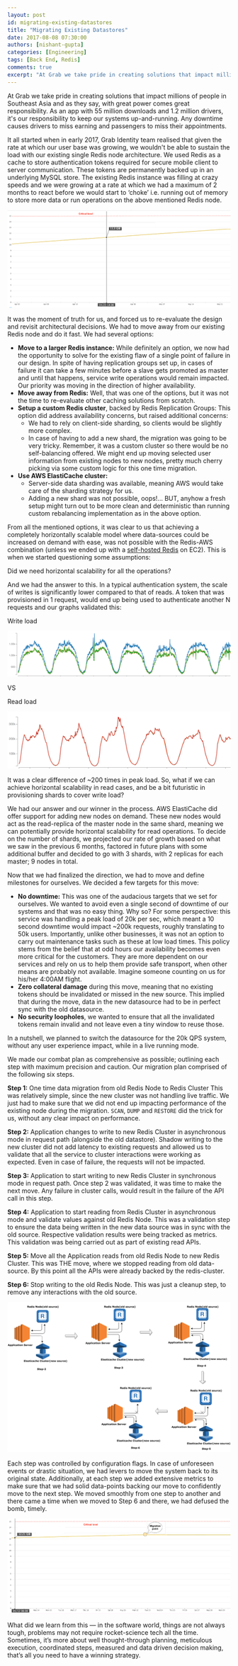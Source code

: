 ```yaml
---
layout: post
id: migrating-existing-datastores
title: "Migrating Existing Datastores"
date: 2017-08-08 07:30:00
authors: [nishant-gupta]
categories: [Engineering]
tags: [Back End, Redis]
comments: true
excerpt: "At Grab we take pride in creating solutions that impact millions of people in Southeast Asia and as they say, with great power comes great responsibility. As an app with 55 million downloads and 1.2 million drivers, it's our responsibility to keep our systems up-and-running. Any downtime causes drivers to miss earning and passengers to miss their appointments."
---
```


At Grab we take pride in creating solutions that impact millions of people in Southeast Asia and as they say, with great power comes great responsibility. As an app with 55 million downloads and 1.2 million drivers, it's our responsibility to keep our systems up-and-running. Any downtime causes drivers to miss earning and passengers to miss their appointments.

It all started when in early 2017, Grab Identity team realised that given the rate at which our user base was growing, we wouldn't be able to sustain the load with our existing single Redis node architecture. We used Redis as a cache to store authentication tokens required for secure mobile client to server communication. These tokens are permanently backed up in an underlying MySQL store. The existing Redis instance was filling at crazy speeds and we were growing at a rate at which we had a maximum of 2 months to react before we would start to ‘choke’ i.e. running out of memory to store more data or run operations on the above mentioned Redis node.

![projected-redis-load](/img/migrating-existing-datastores/projected-redis-load.png)

It was the moment of truth for us, and forced us to re-evaluate the design and revisit architectural decisions. We had to move away from our existing Redis node and do it fast. We had several options:

- **Move to a larger Redis instance:** While definitely an option, we now had the opportunity to solve for the existing flaw of a single point of failure in our design. In spite of having replication groups set up, in cases of failure it can take a few minutes before a slave gets promoted as master and until that happens, service write operations would remain impacted. Our priority was moving in the direction of higher availability.
- **Move away from Redis:** Well, that was one of the options, but it was not the time to re-evaluate other caching solutions from scratch.
- **Setup a custom Redis cluster**, backed by Redis Replication Groups: This option did address availability concerns, but raised additional concerns:
  - We had to rely on client-side sharding, so clients would be slightly more complex.
  - In case of having to add a new shard, the migration was going to be very tricky. Remember, it was a custom cluster so there would be no self-balancing offered. We might end up moving selected user information from existing nodes to new nodes, pretty much cherry picking via some custom logic for this one time migration.
- **Use AWS ElastiCache cluster:**
  - Server-side data sharding was available, meaning AWS would take care of the sharding strategy for us.
  - Adding a new shard was not possible, oops!... BUT, anyhow a fresh setup might turn out to be more clean and deterministic than running custom rebalancing implementation as in the above option.

From all the mentioned options, it was clear to us that achieving a completely horizontally scalable model where data-sources could be increased on demand with ease, was not possible with the Redis-AWS combination (unless we ended up with a [self-hosted Redis](https://redis.io/topics/cluster-spec) on EC2). This is when we started questioning some assumptions:

Did we need horizontal scalability for all the operations?

And we had the answer to this. In a typical authentication system, the scale of writes is significantly lower compared to that of reads. A token that was provisioned in 1 request, would end up being used to authenticate another N requests and our graphs validated this:

Write load

![write-load](/img/migrating-existing-datastores/write-load.png)

VS

Read load

![read-load](/img/migrating-existing-datastores/read-load.png)

It was a clear difference of ~200 times in peak load. So, what if we can achieve horizontal scalability in read cases, and be a bit futuristic in provisioning shards to cover write load?

We had our answer and our winner in the process. AWS ElastiCache did offer support for adding new nodes on demand. These new nodes would act as the read-replica of the master node in the same shard, meaning we can potentially provide horizontal scalability for read operations. To decide on the number of shards, we projected our rate of growth based on what we saw in the previous 6 months, factored in future plans with some additional buffer and decided to go with 3 shards, with 2 replicas for each master; 9 nodes in total.

Now that we had finalized the direction, we had to move and define milestones for ourselves. We decided a few targets for this move:

- **No downtime:** This was one of the audacious targets that we set for ourselves. We wanted to avoid even a single second of downtime of our systems and that was no easy thing. Why so? For some perspective: this service was handling a peak load of 20k per sec, which meant a 10 second downtime would impact ~200k requests, roughly translating to 50k users. Importantly, unlike other businesses, it was not an option to carry out maintenance tasks such as these at low load times. This policy stems from the belief that at odd hours our availability becomes even more critical for the customers. They are more dependent on our services and rely on us to help them provide safe transport, when other means are probably not available. Imagine someone counting on us for his/her 4:00AM flight.
- **Zero collateral damage** during this move, meaning that no existing tokens should be invalidated or missed in the new source. This implied that during the move, data in the new datasource had to be in perfect sync with the old datasource.
- **No security loopholes**, we wanted to ensure that all the invalidated tokens remain invalid and not leave even a tiny window to reuse those.

In a nutshell, we planned to switch the datasource for the 20k QPS system, without any user experience impact, while in a live running mode.

We made our combat plan as comprehensive as possible; outlining each step with maximum precision and caution. Our migration plan comprised of the following six steps.

**Step 1:** One time data migration from old Redis Node to Redis Cluster
This was relatively simple, since the new cluster was not handling live traffic. We just had to make sure that we did not end up impacting performance of the existing node during the migration. `SCAN`, `DUMP` and `RESTORE` did the trick for us, without any clear impact on performance.

**Step 2:** Application changes to write to new Redis Cluster in asynchronous mode in request path (alongside the old datastore). Shadow writing to the new cluster did not add latency to existing requests and allowed us to validate that all the service to cluster interactions were working as expected. Even in case of failure, the requests will not be impacted.

**Step 3:** Application to start writing to new Redis Cluster in synchronous mode in request path. Once step 2 was validated, it was time to make the next move. Any failure in cluster calls, would result in the failure of the API call in this step.

**Step 4:** Application to start reading from Redis Cluster in asynchronous mode and validate values against old Redis Node. This was a validation step to ensure the data being written in the new data source was in sync with the old source. Respective validation results were being tracked as metrics. This validation was being carried out as part of existing read APIs.

**Step 5:** Move all the Application reads from old Redis Node to new Redis Cluster. This was THE move, where we stopped reading from old data-source. By this point all the APIs were already backed by the redis-cluster.

**Step 6:** Stop writing to the old Redis Node. This was just a cleanup step, to remove any interactions with the old source.

![procedure](/img/migrating-existing-datastores/procedure.png)

Each step was controlled by configuration flags. In case of unforeseen events or drastic situation, we had levers to move the system back to its original state. Additionally, at each step we added extensive metrics to make sure that we had solid data-points backing our move to confidently move to the next step. We moved smoothly from one step to another and there came a time when we moved to Step 6 and there, we had defused the bomb, timely.

![after-migration](/img/migrating-existing-datastores/after-migration.png)

What did we learn from this — in the software world, things are not always tough, problems may not require rocket-science tech all the time. Sometimes, it’s more about well thought-through planning, meticulous execution, coordinated steps, measured and data driven decision making, that’s all you need to have a winning strategy.
